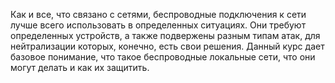 Как и все, что связано с сетями, беспроводные подключения к сети лучше всего использовать в определенных ситуациях. Они требуют определенных устройств, а также подвержены разным типам атак, для нейтрализации которых, конечно, есть свои решения. Данный курс дает базовое понимание, что такое беспроводные локальные сети, что они могут делать и как их защитить.
